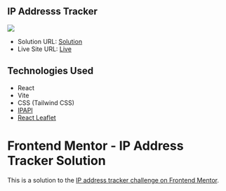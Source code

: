<h2>IP Addresss Tracker</h2>

![](./public/Screenshot.png)

- Solution URL: [Solution](https://github.com/aniru-dh21/IP-Address-Tracker)
- Live Site URL: [Live](https://ip-address-tracker-rho-olive.vercel.app/)

## Technologies Used

- React
- Vite
- CSS (Tailwind CSS)
- [IPAPI](https://ipapi.co/)
- [React Leaflet](https://react-leaflet.js.org/)

# Frontend Mentor - IP Address Tracker Solution

This is a solution to the [IP address tracker challenge on Frontend Mentor](https://www.frontendmentor.io/challenges/ip-address-tracker-I8-0yYAH0).
